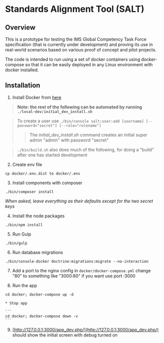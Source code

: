 Standards Alignment Tool (SALT)
===============================


Overview
--------

This is a prototype for testing the IMS Global Competency Task Force
specification (that is currently under development) and proving its use
in real-world scenarios based on various proof of concept and pilot projects.

The code is intended to run using a set of docker containers using
docker-compose so that it can be easily deployed in any Linux environment
with docker installed.

Installation
------------

1. Install Docker from [here](https://www.docker.com/products/docker)

  > **Note: the rest of the following can be automated by running `./local-dev/initial_dev_install.sh`**
  
  > To create a user use `./bin/console salt:user:add [username] [--password="secret"] [--role="rolename"]`
  > > The *initial_dev_install.sh* command creates an initial super admin "admin" with password "secret"

  > `./bin/build.sh` also does much of the following, for doing a "build" after one has started development

2. Create env file
  ```
  cp docker/.env.dist to docker/.env
  ```

3. Install components with composer
  ```
  ./bin/composer install
  ```
  *When asked, leave everything as their defaults except for the two secret keys*

4. Install the node packages
  ```
  ./bin/npm install
  ```

5. Run Gulp
  ```
  ./bin/gulp
  ```

6. Run database migrations
  ```
  ./bin/console-docker doctrine:migrations:migrate --no-interaction
  ```

7. Add a port to the nginx config in `docker/docker-compose.yml` change "80" to something like "3000:80" if you want use port :3000

8. Run the app
  ```
  cd docker; docker-compose up -d
  ```
    * Stop app

    ```
    cd docker; docker-compose down -v
    ```

9. [http://127.0.0.1:3000/app_dev.php/](http://127.0.0.1:3000/app_dev.php/) should show the initial screen with debug turned on
